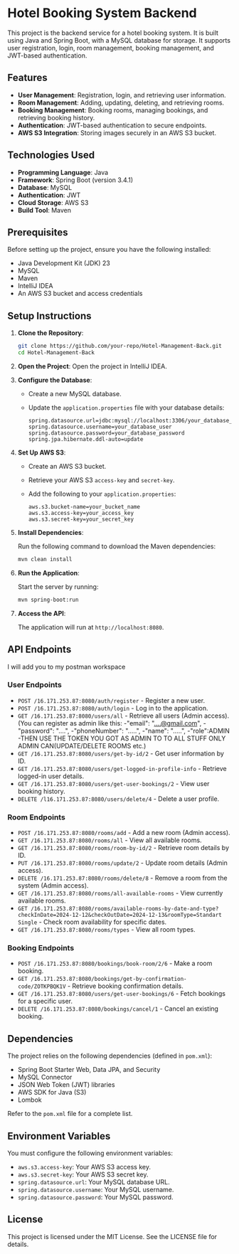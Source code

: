 # Hotel Booking System Backend

This project is the backend service for a hotel booking system. It is built using Java and Spring Boot, with a MySQL database for storage. It supports user registration, login, room management, booking management, and JWT-based authentication.

## Features

- **User Management**: Registration, login, and retrieving user information.
- **Room Management**: Adding, updating, deleting, and retrieving rooms.
- **Booking Management**: Booking rooms, managing bookings, and retrieving booking history.
- **Authentication**: JWT-based authentication to secure endpoints.
- **AWS S3 Integration**: Storing images securely in an AWS S3 bucket.

## Technologies Used

- **Programming Language**: Java
- **Framework**: Spring Boot (version 3.4.1)
- **Database**: MySQL
- **Authentication**: JWT
- **Cloud Storage**: AWS S3
- **Build Tool**: Maven

## Prerequisites

Before setting up the project, ensure you have the following installed:

- Java Development Kit (JDK) 23
- MySQL
- Maven
- IntelliJ IDEA
- An AWS S3 bucket and access credentials

## Setup Instructions

1. **Clone the Repository**:

   ```bash
   git clone https://github.com/your-repo/Hotel-Management-Back.git
   cd Hotel-Management-Back
   ```

2. **Open the Project**: Open the project in IntelliJ IDEA.

3. **Configure the Database**:

   - Create a new MySQL database.
   - Update the `application.properties` file with your database details:

     ```properties
     spring.datasource.url=jdbc:mysql://localhost:3306/your_database_name
     spring.datasource.username=your_database_user
     spring.datasource.password=your_database_password
     spring.jpa.hibernate.ddl-auto=update
     ```

4. **Set Up AWS S3**:

   - Create an AWS S3 bucket.
   - Retrieve your AWS S3 `access-key` and `secret-key`.
   - Add the following to your `application.properties`:

     ```properties
     aws.s3.bucket-name=your_bucket_name
     aws.s3.access-key=your_access_key
     aws.s3.secret-key=your_secret_key
     ```

5. **Install Dependencies**:

   Run the following command to download the Maven dependencies:

   ```bash
   mvn clean install
   ```

6. **Run the Application**:

   Start the server by running:

   ```bash
   mvn spring-boot:run
   ```

7. **Access the API**:

   The application will run at `http://localhost:8080`.

## API Endpoints
I will add you to my postman workspace

### User Endpoints

- `POST /16.171.253.87:8080/auth/register` - Register a new user.  
- `POST /16.171.253.87:8080/auth/login` - Log in to the application.  
- `GET /16.171.253.87:8080/users/all` - Retrieve all users (Admin access). (You can register as admin like this:
    -"email": "....@gmail.com",
    -"password": "....",
    -"phoneNumber": ".....",
    -"name": ".....",
    -"role":ADMIN
  -THEN USE THE TOKEN YOU GOT AS ADMIN TO TO ALL STUFF ONLY ADMIN CAN(UPDATE/DELETE ROOMS etc.)
- `GET /16.171.253.87:8080/users/get-by-id/2` - Get user information by ID.  
- `GET /16.171.253.87:8080/users/get-logged-in-profile-info` - Retrieve logged-in user details.  
- `GET /16.171.253.87:8080/users/get-user-bookings/2` - View user booking history.  
- `DELETE /l16.171.253.87:8080/users/delete/4` - Delete a user profile.

### Room Endpoints
- `POST /16.171.253.87:8080/rooms/add` - Add a new room (Admin access).  
- `GET /16.171.253.87:8080/rooms/all` - View all available rooms.  
- `GET /16.171.253.87:8080/rooms/room-by-id/2` - Retrieve room details by ID.  
- `PUT /16.171.253.87:8080/rooms/update/2` - Update room details (Admin access).  
- `DELETE /16.171.253.87:8080/rooms/delete/8` - Remove a room from the system (Admin access).  
- `GET /16.171.253.87:8080/rooms/all-available-rooms` - View currently available rooms.  
- `GET /16.171.253.87:8080/rooms/available-rooms-by-date-and-type?checkInDate=2024-12-12&checkOutDate=2024-12-13&roomType=Standart Single` - Check room availability for specific dates.  
- `GET /16.171.253.87:8080/rooms/types` - View all room types.

### Booking Endpoints
- `POST /16.171.253.87:8080/bookings/book-room/2/6` - Make a room booking.  
- `GET /16.171.253.87:8080/bookings/get-by-confirmation-code/ZOTKPBQK1V` - Retrieve booking confirmation details.  
- `GET /16.171.253.87:8080/users/get-user-bookings/6` - Fetch bookings for a specific user.  
- `DELETE /16.171.253.87:8080/bookings/cancel/1` - Cancel an existing booking.

## Dependencies

The project relies on the following dependencies (defined in `pom.xml`):

- Spring Boot Starter Web, Data JPA, and Security
- MySQL Connector
- JSON Web Token (JWT) libraries
- AWS SDK for Java (S3)
- Lombok

Refer to the `pom.xml` file for a complete list.

## Environment Variables

You must configure the following environment variables:

- `aws.s3.access-key`: Your AWS S3 access key.
- `aws.s3.secret-key`: Your AWS S3 secret key.
- `spring.datasource.url`: Your MySQL database URL.
- `spring.datasource.username`: Your MySQL username.
- `spring.datasource.password`: Your MySQL password.

## License

This project is licensed under the MIT License. See the LICENSE file for details.












